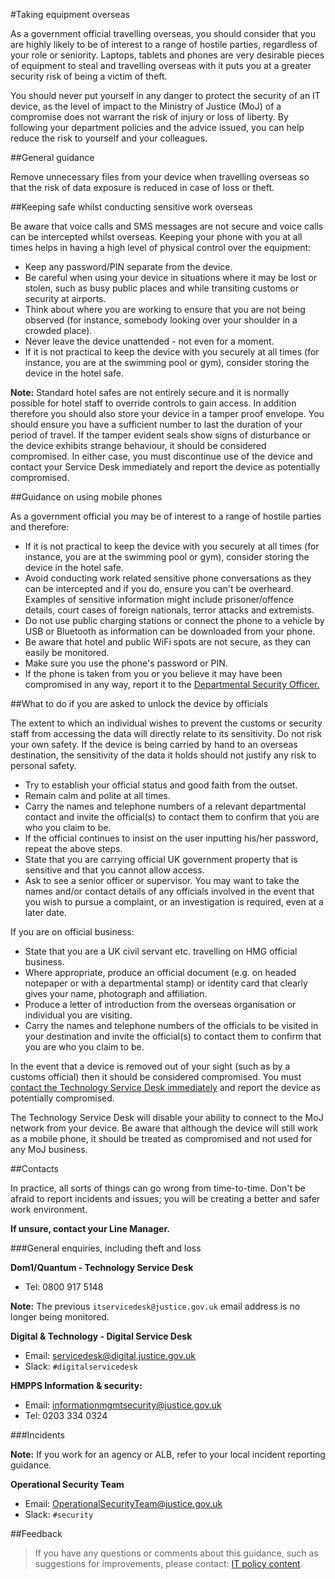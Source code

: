 #Taking equipment overseas

As a government official travelling overseas, you should consider that you are highly likely to be of interest to a range of hostile parties, regardless of your role or seniority. Laptops, tablets and phones are very desirable pieces of equipment to steal and travelling overseas with it puts you at a greater security risk of being a victim of theft.

You should never put yourself in any danger to protect the security of an IT device, as the level of impact to the Ministry of Justice (MoJ) of a compromise does not warrant the risk of injury or loss of liberty. By following your department policies and the advice issued, you can help reduce the risk to yourself and your colleagues.

<a id="general-guidance"></a>
##General guidance

Remove unnecessary files from your device when travelling overseas so that the risk of data exposure is reduced in case of loss or theft.

<a id="keeping-safe-whilst-conducting-sensitive-work-overseas"></a>
##Keeping safe whilst conducting sensitive work overseas

Be aware that voice calls and SMS messages are not secure and voice calls can be intercepted whilst overseas. Keeping your phone with you at all times helps in having a high level of physical control over the equipment:

* Keep any password/PIN separate from the device.
* Be careful when using your device in situations where it may be lost or stolen, such as busy public places and while transiting customs or security at airports.
* Think about where you are working to ensure that you are not being observed (for instance, somebody looking over your shoulder in a crowded place).
* Never leave the device unattended - not even for a moment.
* If it is not practical to keep the device with you securely at all times (for instance, you are at the swimming pool or gym), consider storing the device in the hotel safe.

**Note:** Standard hotel safes are not entirely secure and it is normally possible for hotel staff to override controls to gain access. In addition therefore you should also store your device in a tamper proof envelope. You should ensure you have a sufficient number to last the duration of your period of travel. If the tamper evident seals show signs of disturbance or the device exhibits strange behaviour, it should be considered compromised. In either case, you must discontinue use of the device and contact your Service Desk immediately and report the device as potentially compromised.

<a id="guidance-on-using-mobile-phones"></a>
##Guidance on using mobile phones

As a government official you may be of interest to a range of hostile parties and therefore:

* If it is not practical to keep the device with you securely at all times (for instance, you are at the swimming pool or gym), consider storing the device in the hotel safe.
* Avoid conducting work related sensitive phone conversations as they can be intercepted and if you do, ensure you can't be overheard. Examples of sensitive information might include prisoner/offence details, court cases of foreign nationals, terror attacks and extremists.
* Do not use public charging stations or connect the phone to a vehicle by USB or Bluetooth as information can be downloaded from your phone.
* Be aware that hotel and public WiFi spots are not secure, as they can easily be monitored.
* Make sure you use the phone's password or PIN.
* If the phone is taken from you or you believe it may have been compromised in any way, report it to the [Departmental Security Officer.](#contacts)

<a id="what-to-do-if-you-are-asked-to-unlock-the-device-by-officials"></a>
##What to do if you are asked to unlock the device by officials

The extent to which an individual wishes to prevent the customs or security staff from accessing the data will directly relate to its sensitivity. Do not risk your own safety. If the device is being carried by hand to an overseas destination, the sensitivity of the data it holds should not justify any risk to personal safety.

* Try to establish your official status and good faith from the outset.
* Remain calm and polite at all times.
* Carry the names and telephone numbers of a relevant departmental contact and invite the official(s) to contact them to confirm that you are who you claim to be.
* If the official continues to insist on the user inputting his/her password, repeat the above steps.
* State that you are carrying official UK government property that is sensitive and that you cannot allow access.
* Ask to see a senior officer or supervisor. You may want to take the names and/or contact details of any officials involved in the event that you wish to pursue a complaint, or an investigation is required, even at a later date.

If you are on official business:

* State that you are a UK civil servant etc. travelling on HMG official business.
* Where appropriate, produce an official document (e.g. on headed notepaper or with a departmental stamp) or identity card that clearly gives your name, photograph and affiliation.
* Produce a letter of introduction from the overseas organisation or individual you are visiting.
* Carry the names and telephone numbers of the officials to be visited in your destination and invite the official(s) to contact them to confirm that you are who you claim to be.

In the event that a device is removed out of your sight (such as by a customs official) then it should be considered compromised. You must [contact the Technology Service Desk immediately](#contacts) and report the device as potentially compromised.

The Technology Service Desk will disable your ability to connect to the MoJ network from your device. Be aware that although the device will still work as a mobile phone, it should be treated as compromised and not used for any MoJ business.

<a id="contacts"></a>
##Contacts

In practice, all sorts of things can go wrong from time-to-time. Don't be afraid to report incidents and issues; you will be creating a better and safer work environment.

**If unsure, contact your Line Manager.**

<a id="general-enquiries-including-theft-and-loss"></a>
###General enquiries, including theft and loss

**Dom1/Quantum - Technology Service Desk**

* Tel: 0800 917 5148

**Note:** The previous `itservicedesk@justice.gov.uk` email address is no longer being monitored.

**Digital & Technology - Digital Service Desk**

* Email: [servicedesk@digital.justice.gov.uk](mailto:servicedesk@digital.justice.gov.uk)
* Slack: `#digitalservicedesk`

**HMPPS Information & security:**

* Email: [informationmgmtsecurity@justice.gov.uk](mailto:informationmgmtsecurity@justice.gov.uk)
* Tel: 0203 334 0324

<a id="incidents"></a>
###Incidents

**Note:** If you work for an agency or ALB, refer to your local incident reporting guidance.

**Operational Security Team**

* Email: [OperationalSecurityTeam@justice.gov.uk](mailto:OperationalSecurityTeam@justice.gov.uk)
* Slack: `#security`

<a id="feedback"></a>
##Feedback

> If you have any questions or comments about this guidance, such as suggestions for improvements, please contact: [IT policy content](mailto:itpolicycontent@digital.justice.gov.uk).

